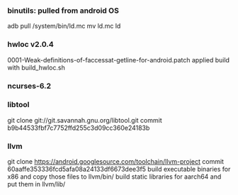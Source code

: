 ### binutils: pulled from android OS    
adb pull /system/bin/ld.mc
mv ld.mc ld


### hwloc v2.0.4     
0001-Weak-definitions-of-faccessat-getline-for-android.patch applied 
build with build\_hwloc.sh       	

### ncurses-6.2    

### libtool 
git clone git://git.savannah.gnu.org/libtool.git
commit b9b44533fbf7c7752ffd255c3d09cc360e24183b

### llvm
git clone https://android.googlesource.com/toolchain/llvm-project
commit 60aaffe353336fcd5afa08a24133df6673dee3f5
build executable binaries for x86 and copy those files to llvm/bin/
build static libraries for aarch64 and put them in llvm/lib/
